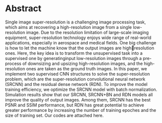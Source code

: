 # Abstract
Single image super-resolution is a challenging image processing task, which aims at recovering a high-resolution image from a single low-resolution image. Due to the resolution limitation of large-scale imaging equipment, super-resolution technology enjoys wide range of real-world applications, especially in aerospace and medical fields. One big challenge is how to let the machine know that the output images are highresolution ones. Here, the key idea is to transform the unsupervised task into a supervised one by generatinginput low-resolution images through a pre-process of downsizing and upsizing high-resolution images, and the high-resolution ones are taken as the ground truth images. In this paper, we implement two supervised CNN structures to solve the super-resolution problem, which are the super-resolution convolutional neural network (SRCNN) and the residual dense network (RDN). To improve the model training efficiency, we optimize the SRCNN model with batch normalization. Simulation results show that our SRCNN, SRCNN+BN and RDN models all improve the quality of output images. Among them, SRCNN has the best PSNR and SSIM performance, but RDN has great potential to achieve greater performance by increasing the number of training epoches and the size of training set. Our codes are attached here.
